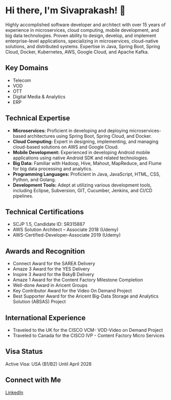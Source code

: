 # Hi there, I'm Sivaprakash! 👋

Highly accomplished software developer and architect with over 15 years of experience in microservices, cloud computing, mobile development, and big data technologies. Proven ability to design, develop, and implement enterprise-level applications, specializing in microservices, cloud-native solutions, and distributed systems. Expertise in Java, Spring Boot, Spring Cloud, Docker, Kubernetes, AWS, Google Cloud, and Apache Kafka.

## Key Domains

- Telecom
- VOD
- OTT
- Digital Media & Analytics
- ERP

## Technical Expertise

- **Microservices:** Proficient in developing and deploying microservices-based architectures using Spring Boot, Spring Cloud, and Docker.
- **Cloud Computing:** Expert in designing, implementing, and managing cloud-based solutions on AWS and Google Cloud.
- **Mobile Development:** Experienced in developing Android mobile applications using native Android SDK and related technologies.
- **Big Data:** Familiar with Hadoop, Hive, Mahout, MapReduce, and Flume for big data processing and analytics.
- **Programming Languages:** Proficient in Java, JavaScript, HTML, CSS, Python, and Golang.
- **Development Tools:** Adept at utilizing various development tools, including Eclipse, Subversion, GIT, Cucumber, Jenkins, and CI/CD pipelines.

## Technical Certifications

- SCJP 1.5, Candidate ID: SR315887
- AWS Solution Architect – Associate 2018 (Udemy)
- AWS-Certified-Developer-Associate 2019 (Udemy)

## Awards and Recognition

- Connect Award for the SAREA Delivery
- Amaze 3 Award for the YES Delivery
- Inspire 3 Award for the BskyB Delivery
- Amaze 1 Award for the Content Factory Milestone Completion
- Well-done Award in Aricent Groups
- Key Contributor Award for the Video On Demand Project
- Best Supporter Award for the Aricent Big-Data Storage and Analytics Solution (ABSAS) Project

## International Experience

- Traveled to the UK for the CISCO VCM- VOD-Video on Demand Project
- Traveled to Canada for the CISCO IVP - Content Factory Micro Services

## Visa Status

Active Visa: USA (B1/B2) Until April 2028

## Connect with Me

[LinkedIn](https://www.linkedin.com/in/techsivam/)
